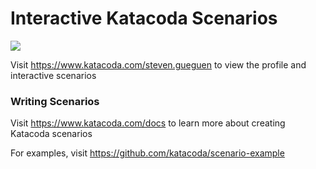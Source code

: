# Interactive Katacoda Scenarios

[![](http://shields.katacoda.com/katacoda/steven.gueguen/count.svg)](https://www.katacoda.com/steven.gueguen "Get your profile on Katacoda.com")

Visit https://www.katacoda.com/steven.gueguen to view the profile and interactive scenarios

### Writing Scenarios
Visit https://www.katacoda.com/docs to learn more about creating Katacoda scenarios

For examples, visit https://github.com/katacoda/scenario-example
